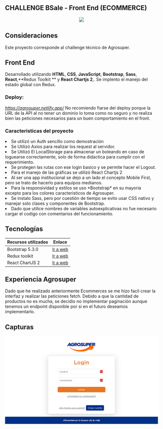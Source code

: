 ## CHALLENGE BSale - Front End (ECOMMERCE)

<center><img src="./src/assets/img/logo-agrosuper-azul.png" width="40%" /></center>


## Consideraciones

Este proyecto corresponde al challenge técnico de Agrosuper. 

## Front End

Desarrollado utilizando  **HTML**, **CSS**,  **JavaScript**, **Bootstrap**, **Sass**, **React**,**Redux Toolkit ** y **React Chartjs 2**,. 
Se implento el manejo del estado global con Redux.

### Deploy: 
*https://agrosuper.netlify.app/*
No recomiendo fiarse del deploy porque la URL de la API al no tener un dominio lo toma como no seguro y no realiza bien las peticiones necesarios para un buen comportamiento en el front. 

### Caracteristicas del proyecto

<li> Se utilizó un Auth sencillo como demostración</li>
<li> Se Utilizó Axios para realizar los request al servidor.</li>
<li> Se Utilizó El LocalStorage para almacenar un boleando en caso de loguearse correctamente, solo de forma didactica para cumplir con el requerimiento.</li>
<li> Se protegen las rutas con ese login basico y se permite hacer el Logout.</li>
<li> Para el manejo de las gráficas se utilizó React Chartjs 2</li>
<li> Al ser una app institucional se dejo a un lado el concepto Mobile First, pero se trato de hacerlo para equipos medianos.</li>
<li> Para la responsividad y estilos se uso *Bootstrap* en su mayoria excepto para los colores caracteristicos de Agrosuper.</li>
<li> Se instalo Sass, pero por cuestión de tiempo se evito usar CSS nativo y manejar solo clases y componentes de Bootstrap.</li>
<li> Dado que utilice nombres de variables autoexplicativas no fue necesario cargar el codigo con comentarios del funcionamiento.</li>

## Tecnologías

| Recursos utilizados       | Enlace                                                                              |
| ------------------------- | ----------------------------------------------------------------------------------- |
| Bootstrap 5.3.0           | [Ir a web ](https://getbootstrap.com/)                                              |
| Redux toolkit             | [Ir a web ](https://redux-toolkit.js.org/)                                          |
| React ChartJS 2           | [Ir a web ](https://react-chartjs-2.js.org/)                                        |


## Experiencia Agrosuper
Dado que he realizado anteriormente Ecommerces se me hizo facil crear la interfaz y realizar las peticiones fetch.
Debido a que la cantidad de productos no es mucha, se decidio no implementar paginación aunque tenemos un endpoint disponible por si en el futuro deseamos implementarlo. 

## Capturas

<center><img src="./src/assets/img/vista-login.png" /></center>






